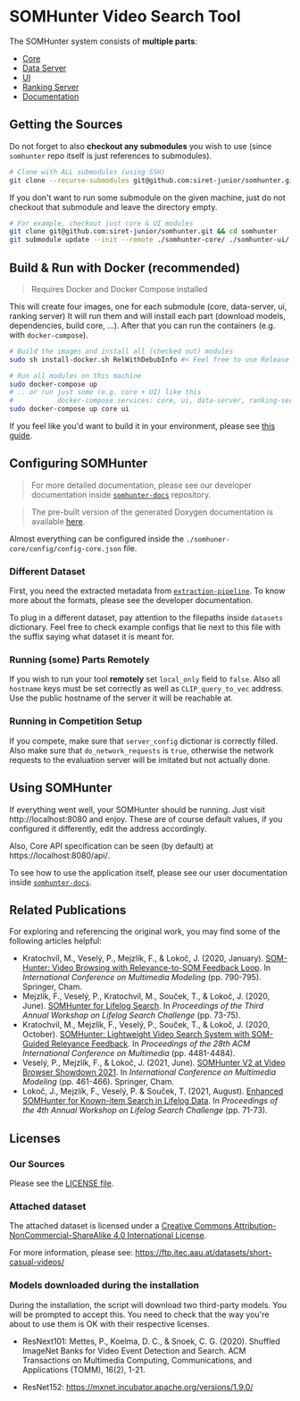 # SOMHunter Video Search Tool

The SOMHunter system consists of **multiple parts**:
* [Core](https://github.com/siret-junior/somhunter-core)
* [Data Server](https://github.com/siret-junior/somhunter-data-server/) 
* [UI](https://github.com/siret-junior/somhunter-ui/)
* [Ranking Server](https://github.com/siret-junior/ranking-server/)
* [Documentation](https://github.com/siret-junior/somhunter-docs/)


## Getting the Sources
Do not forget to also **checkout any submodules** you wish to use (since `somhunter` repo itself is just references to submodules). 
```sh
# Clone with ALL submodules (using SSH)
git clone --recurse-submodules git@github.com:siret-junior/somhunter.git && cd somhunter
```
If you don't want to run some submodule on the given machine, just do not checkout that submodule and leave the directory empty.
```sh
# For example, checkout just core & UI modules
git clone git@github.com:siret-junior/somhunter.git && cd somhunter
git submodule update --init --remote ./somhunter-core/ ./somhunter-ui/
```

## **Build & Run with Docker (recommended)**
> Requires Docker and Docker Compose installed

This will create four images, one for each submodule (core, data-server, ui, ranking server) It will run them and will install each part (download models, dependencies, build core, ...). After that you can run the containers (e.g. with `docker-compose`).
```sh
# Build the images and install all (checked out) modules 
sudo sh install-docker.sh RelWithDebubInfo #< Feel free to use Release or Debug build type as well

# Run all modules on this machine
sudo docker-compose up
# .. or run just some (e.g. core + UI) like this
#           docker-compose services: core, ui, data-server, ranking-server
sudo docker-compose up core ui

```
If you feel like you'd want to build it in your environment, please see [this guide](HOWTO-build-native.md).

## **Configuring SOMHunter**
> For more detailed documentation, please see our developer documentation inside [`somhunter-docs`](https://github.com/siret-junior/somhunter-docs) repository. 

> The pre-built version of the generated Doxygen documentation is available [here](https://siret-junior.github.io/somhunter-core/).

Almost everything can be configured inside the `./somhuner-core/config/config-core.json` file. 

### Different Dataset
First, you need the extracted metadata from [`extraction-pipeline`](https://github.com/siret-junior/extraction-pipeline). To know more about the formats, please see the developer documentation.

To plug in a different dataset, pay attention to the filepaths inside `datasets` dictionary. Feel free to check example configs that lie next to this file with the suffix saying what dataset it is meant for.

### Running (some) Parts Remotely
If you wish to run your tool **remotely** set `local_only` field to `false`. Also all `hostname` keys must be set correctly as well as `CLIP_query_to_vec` address. Use the public hostname of the server it will be reachable at.

### Running in Competition Setup
If you compete, make sure that `server_config` dictionar is correctly filled. Also make sure that `do_network_requests` is `true`, otherwise the network requests to the evaluation server will be imitated but not actually done.

## **Using SOMHunter**

If everything went well, your SOMHunter should be running. Just visit http://localhost:8080 and enjoy. These are of course default values, if you configured it differently, edit the address accordingly.

Also, Core API specification can be seen (by default) at https://localhost:8080/api/.

To see how to use the application itself, please see our user documentation inside [`somhunter-docs`](https://github.com/siret-junior/somhunter-docs).

## Related Publications
For exploring and referencing the original work, you may find some of
the following articles helpful:

- Kratochvíl, M., Veselý, P., Mejzlík, F., & Lokoč, J.
  (2020, January).
  [SOM-Hunter: Video Browsing with Relevance-to-SOM Feedback Loop](https://link.springer.com/chapter/10.1007/978-3-030-37734-2_71).
  In *International Conference on Multimedia Modeling* (pp. 790-795). Springer, Cham.
- Mejzlík, F., Veselý, P., Kratochvíl, M., Souček, T., & Lokoč, J.
  (2020, June).
  [SOMHunter for Lifelog Search](https://dl.acm.org/doi/abs/10.1145/3379172.3391727).
  In *Proceedings of the Third Annual Workshop on Lifelog Search Challenge* (pp. 73-75).
- Kratochvil, M., Mejzlík, F., Veselý, P., Souček, T., & Lokoč, J. 
  (2020, October). 
  [SOMHunter: Lightweight Video Search System with SOM-Guided Relevance Feedback](https://dl.acm.org/doi/10.1145/3394171.3414542). 
  In *Proceedings of the 28th ACM International Conference on Multimedia* (pp. 4481-4484).
- Veselý, P., Mejzlík, F., & Lokoč, J. 
  (2021, June). 
  [SOMHunter V2 at Video Browser Showdown 2021](https://link.springer.com/chapter/10.1007/978-3-030-67835-7_45). 
  In *International Conference on Multimedia Modeling* (pp. 461-466). Springer, Cham.
 - Lokoč, J., Mejzlík, F., Veselý, P. & Souček, T.
  (2021, August).
  [Enhanced SOMHunter for Known-item Search in Lifelog Data](https://dl.acm.org/doi/10.1145/3463948.3469074).
  In *Proceedings of the 4th Annual Workshop on Lifelog Search Challenge* (pp. 71-73).
  
    

## Licenses
### Our Sources
Please see the [LICENSE file](LICENSE). 

### Attached dataset
The attached dataset is licensed under a [Creative Commons Attribution-NonCommercial-ShareAlike 4.0 International License](https://creativecommons.org/licenses/by-nc-sa/4.0/).

For more information, please see:
https://ftp.itec.aau.at/datasets/short-casual-videos/

### Models downloaded during the installation
During the installation, the script will download two third-party models. You will be prompted to accept this. You need to check that the way you're about to use them is OK with their respective licenses.

- ResNext101:
Mettes, P., Koelma, D. C., & Snoek, C. G. (2020). Shuffled ImageNet Banks for Video Event Detection and Search. ACM Transactions on Multimedia Computing, Communications, and Applications (TOMM), 16(2), 1-21.

- ResNet152: 
https://mxnet.incubator.apache.org/versions/1.9.0/
